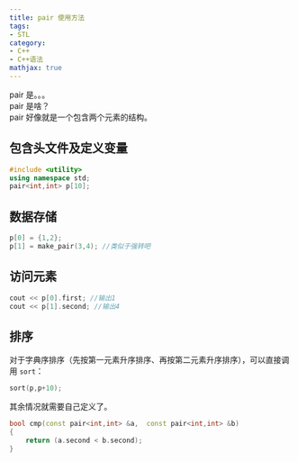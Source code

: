 ```yaml
---
title: pair 使用方法
tags:
- STL
category:
- C++
- C++语法
mathjax: true
---
```


pair 是。。。  
pair 是啥？  
pair 好像就是一个包含两个元素的结构。

## 包含头文件及定义变量

```c++
#include <utility>
using namespace std;
pair<int,int> p[10];
```

## 数据存储

```c++
p[0] = {1,2};
p[1] = make_pair(3,4); //类似于强转吧
```

## 访问元素

```c++
cout << p[0].first; //输出1
cout << p[1].second; //输出4
```

## 排序

对于字典序排序（先按第一元素升序排序、再按第二元素升序排序），可以直接调用 `sort`：

```c++
sort(p,p+10);
```

其余情况就需要自己定义了。

```c++
bool cmp(const pair<int,int> &a,  const pair<int,int> &b)
{
    return (a.second < b.second);
}
```
